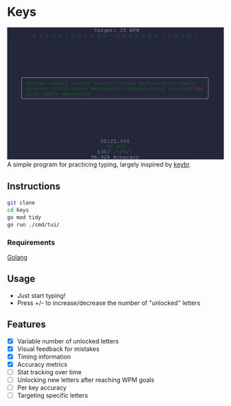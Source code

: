 # Keys
![banner](./assets/banner.png)
A simple program for practicing typing, largely inspired by [keybr](https://www.keybr.com/).

## Instructions
```bash
git clone 
cd keys
go mod tidy
go run ./cmd/tui/
```
### Requirements
[Golang](https://go.dev/doc/install)

## Usage
- Just start typing!
- Press +/- to increase/decrease the number of "unlocked" letters
## Features
- [x] Variable number of unlocked letters
- [x] Visual feedback for mistakes
- [x] Timing information
- [x] Accuracy metrics
- [ ] Stat tracking over time
- [ ] Unlocking new letters after reaching WPM goals
- [ ] Per key accuracy
- [ ] Targeting specific letters
